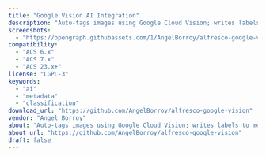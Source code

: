 ```yaml
---
title: "Google Vision AI Integration"
description: "Auto-tags images using Google Cloud Vision; writes labels to metadata and aspects."
screenshots:
  - "https://opengraph.githubassets.com/1/AngelBorroy/alfresco-google-vision"
compatibility:
  - "ACS 6.x"
  - "ACS 7.x"
  - "ACS 23.x+"
license: "LGPL-3"
keywords:
  - "ai"
  - "metadata"
  - "classification"
download_url: "https://github.com/AngelBorroy/alfresco-google-vision"
vendor: "Angel Borroy"
about: "Auto-tags images using Google Cloud Vision; writes labels to metadata and aspects."
about_url: "https://github.com/AngelBorroy/alfresco-google-vision"
draft: false
---
```

